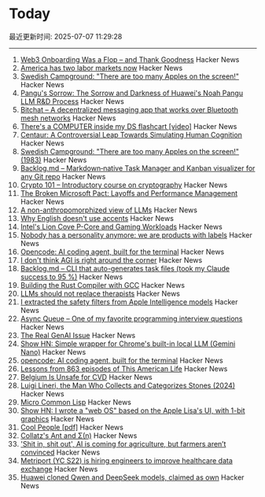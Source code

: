 # Today

最近更新时间: 2025-07-07 11:29:28

--- 
1. [Web3 Onboarding Was a Flop – and Thank Goodness](https://tomhadley.link/blog/web3-onboarding-flop) Hacker News
2. [America has two labor markets now](https://www.axios.com/2025/07/06/unemployment-job-market-education-health-care) Hacker News
3. [Swedish Campground: "There are too many Apples on the screen!"](https://www.folklore.org/Swedish_Campground.html) Hacker News
4. [Pangu's Sorrow: The Sorrow and Darkness of Huawei's Noah Pangu LLM R&D Process](https://github.com/moonlightelite/True-Story-of-Pangu/blob/main/README.md) Hacker News
5. [Bitchat – A decentralized messaging app that works over Bluetooth mesh networks](https://github.com/jackjackbits/bitchat) Hacker News
6. [There's a COMPUTER inside my DS flashcart [video]](https://www.youtube.com/watch?v=uq0pJmd7GAA) Hacker News
7. [Centaur: A Controversial Leap Towards Simulating Human Cognition](https://insidescientific.com/centaur-a-controversial-leap-towards-simulating-human-cognition/) Hacker News
8. [Swedish Campground: "There are too many Apples on the screen!" (1983)](https://www.folklore.org/Swedish_Campground.html) Hacker News
9. [Backlog.md – Markdown‑native Task Manager and Kanban visualizer for any Git repo](https://github.com/MrLesk/Backlog.md) Hacker News
10. [Crypto 101 – Introductory course on cryptography](https://www.crypto101.io/) Hacker News
11. [The Broken Microsoft Pact: Layoffs and Performance Management](https://danielsada.tech/blog/microsoft-pact/) Hacker News
12. [A non-anthropomorphized view of LLMs](http://addxorrol.blogspot.com/2025/07/a-non-anthropomorphized-view-of-llms.html) Hacker News
13. [Why English doesn't use accents](https://www.deadlanguagesociety.com/p/why-english-doesnt-use-accents) Hacker News
14. [Intel's Lion Cove P-Core and Gaming Workloads](https://chipsandcheese.com/p/intels-lion-cove-p-core-and-gaming) Hacker News
15. [Nobody has a personality anymore: we are products with labels](https://www.freyaindia.co.uk/p/nobody-has-a-personality-anymore) Hacker News
16. [Opencode: AI coding agent, built for the terminal](https://github.com/sst/opencode) Hacker News
17. [I don't think AGI is right around the corner](https://www.dwarkesh.com/p/timelines-june-2025) Hacker News
18. [Backlog.md – CLI that auto-generates task files (took my Claude success to 95 %)](https://github.com/MrLesk/Backlog.md) Hacker News
19. [Building the Rust Compiler with GCC](https://fractalfir.github.io/generated_html/cg_gcc_bootstrap.html) Hacker News
20. [LLMs should not replace therapists](https://arxiv.org/abs/2504.18412) Hacker News
21. [I extracted the safety filters from Apple Intelligence models](https://github.com/BlueFalconHD/apple_generative_model_safety_decrypted) Hacker News
22. [Async Queue – One of my favorite programming interview questions](https://davidgomes.com/async-queue-interview-ai/) Hacker News
23. [The Real GenAI Issue](https://www.tbray.org/ongoing/When/202x/2025/07/06/AI-Manifesto) Hacker News
24. [Show HN: Simple wrapper for Chrome's built-in local LLM (Gemini Nano)](https://github.com/kstonekuan/simple-chromium-ai) Hacker News
25. [opencode: AI coding agent, built for the terminal](https://github.com/sst/opencode) Hacker News
26. [Lessons from 863 episodes of This American Life](https://indarktrees.com/misc/tal/) Hacker News
27. [Belgium Is Unsafe for CVD](https://floort.net/posts/belgium-unsafe-for-cvd/) Hacker News
28. [Luigi Lineri, the Man Who Collects and Categorizes Stones (2024)](https://mossandfog.com/luigi-lineri-the-man-who-collects-and-categorizes-stones/) Hacker News
29. [Micro Common Lisp](https://t3x.org/mcl/index.html) Hacker News
30. [Show HN: I wrote a "web OS" based on the Apple Lisa's UI, with 1-bit graphics](https://alpha.lisagui.com/) Hacker News
31. [Cool People [pdf]](https://www.apa.org/pubs/journals/releases/xge-xge0001799.pdf) Hacker News
32. [Collatz's Ant and Σ(n)](https://gbragafibra.github.io/2025/07/06/collatz_ant5.html) Hacker News
33. ['Shit in, shit out', AI is coming for agriculture, but farmers aren’t convinced](https://theconversation.com/shit-in-shit-out-ai-is-coming-for-agriculture-but-farmers-arent-convinced-259997) Hacker News
34. [Metriport (YC S22) is hiring engineers to improve healthcare data exchange](https://www.ycombinator.com/companies/metriport/jobs/Rn2Je8M-software-engineer) Hacker News
35. [Huawei cloned Qwen and DeepSeek models, claimed as own](https://dilemmaworks.substack.com/p/whistleblower-huawei-cloned-and-renamed) Hacker News
